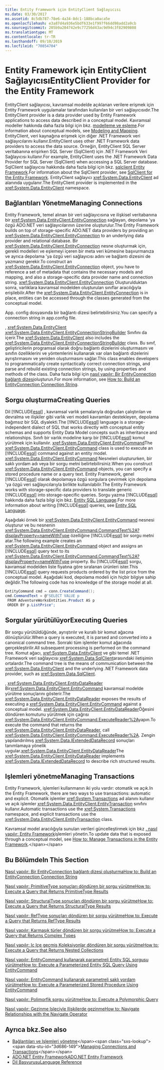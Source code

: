 ```yaml
---
title: Entity Framework için EntityClient Sağlayıcısı
ms.date: 03/30/2017
ms.assetid: 8c5db787-78e6-4a34-8dc1-188bca0aca5e
ms.openlocfilehash: e3a87d4a936e5bdf633e1f997f66dd98add2a9cb
ms.sourcegitcommit: 205b9a204742e9c77256d43ac9d94c3f82909808
ms.translationtype: MT
ms.contentlocale: tr-TR
ms.lasthandoff: 09/10/2019
ms.locfileid: "70854704"
---
```

# <a name="entityclient-provider-for-the-entity-framework"></a><span data-ttu-id="3d686-102">Entity Framework için EntityClient Sağlayıcısı</span><span class="sxs-lookup"><span data-stu-id="3d686-102">EntityClient Provider for the Entity Framework</span></span>
<span data-ttu-id="3d686-103">EntityClient sağlayıcısı, kavramsal modelde açıklanan verilere erişmek için Entity Framework uygulamalar tarafından kullanılan bir veri sağlayıcısıdır.</span><span class="sxs-lookup"><span data-stu-id="3d686-103">The EntityClient provider is a data provider used by Entity Framework applications to access data described in a conceptual model.</span></span> <span data-ttu-id="3d686-104">Kavramsal modeller hakkında daha fazla bilgi için bkz. [modelleme ve eşleme](modeling-and-mapping.md).</span><span class="sxs-lookup"><span data-stu-id="3d686-104">For information about conceptual models, see [Modeling and Mapping](modeling-and-mapping.md).</span></span> <span data-ttu-id="3d686-105">EntityClient, veri kaynağına erişmek için diğer .NET Framework veri sağlayıcılarını kullanır.</span><span class="sxs-lookup"><span data-stu-id="3d686-105">EntityClient uses other .NET Framework data providers to access the data source.</span></span> <span data-ttu-id="3d686-106">Örneğin, EntityClient SQL Server veritabanına erişirken SQL Server (SqlClient) için .NET Framework Veri Sağlayıcısı kullanır.</span><span class="sxs-lookup"><span data-stu-id="3d686-106">For example, EntityClient uses the .NET Framework Data Provider for SQL Server (SqlClient) when accessing a SQL Server database.</span></span> <span data-ttu-id="3d686-107">SqlClient sağlayıcısı hakkında daha fazla bilgi için bkz. [sqlclient Entity Framework](sqlclient-for-the-entity-framework.md).</span><span class="sxs-lookup"><span data-stu-id="3d686-107">For information about the SqlClient provider, see [SqlClient for the Entity Framework](sqlclient-for-the-entity-framework.md).</span></span> <span data-ttu-id="3d686-108">EntityClient sağlayıcı <xref:System.Data.EntityClient> ad alanında uygulanır.</span><span class="sxs-lookup"><span data-stu-id="3d686-108">The EntityClient provider is implemented in the <xref:System.Data.EntityClient> namespace.</span></span>  
  
## <a name="managing-connections"></a><span data-ttu-id="3d686-109">Bağlantıları Yönetme</span><span class="sxs-lookup"><span data-stu-id="3d686-109">Managing Connections</span></span>  
 <span data-ttu-id="3d686-110">Entity Framework, temel alınan bir veri sağlayıcısına ve ilişkisel veritabanına bir <xref:System.Data.EntityClient.EntityConnection> sağlayan, depolama 'ya özgü ADO.NET veri sağlayıcılarının üzerine oluşturulur.</span><span class="sxs-lookup"><span data-stu-id="3d686-110">The Entity Framework builds on top of storage-specific ADO.NET data providers by providing an <xref:System.Data.EntityClient.EntityConnection> to an underlying data provider and relational database.</span></span> <span data-ttu-id="3d686-111">Bir <xref:System.Data.EntityClient.EntityConnection> nesne oluşturmak için, gerekli modelleri ve eşlemeyi içeren bir meta veri kümesine başvurmanıza ve ayrıca depolama 'ya özgü veri sağlayıcısı adını ve bağlantı dizesini de yazmanız gerekir.</span><span class="sxs-lookup"><span data-stu-id="3d686-111">To construct an <xref:System.Data.EntityClient.EntityConnection> object, you have to reference a set of metadata that contains the necessary models and mapping, and also a storage-specific data provider name and connection string.</span></span> <span data-ttu-id="3d686-112"><xref:System.Data.EntityClient.EntityConnection> Oluşturulduktan sonra, varlıklara kavramsal modelden oluşturulan sınıflar aracılığıyla erişilebilir.</span><span class="sxs-lookup"><span data-stu-id="3d686-112">After the <xref:System.Data.EntityClient.EntityConnection> is in place, entities can be accessed through the classes generated from the conceptual model.</span></span>  
  
 <span data-ttu-id="3d686-113">App. config dosyasında bir bağlantı dizesi belirtebilirsiniz.</span><span class="sxs-lookup"><span data-stu-id="3d686-113">You can specify a connection string in app.config file.</span></span>  
  
 <span data-ttu-id="3d686-114">, <xref:System.Data.EntityClient> <xref:System.Data.EntityClient.EntityConnectionStringBuilder> Sınıfını da içerir.</span><span class="sxs-lookup"><span data-stu-id="3d686-114">The <xref:System.Data.EntityClient> also includes the <xref:System.Data.EntityClient.EntityConnectionStringBuilder> class.</span></span> <span data-ttu-id="3d686-115">Bu sınıf, geliştiricilerin programsal olarak doğru bağlantı dizelerini oluşturmasını ve sınıfın özelliklerini ve yöntemlerini kullanarak var olan bağlantı dizelerini ayrıştırmasını ve yeniden oluşturmasını sağlar.</span><span class="sxs-lookup"><span data-stu-id="3d686-115">This class enables developers to programmatically create syntactically correct connection strings, and parse and rebuild existing connection strings, by using properties and methods of the class.</span></span> <span data-ttu-id="3d686-116">Daha fazla bilgi için [nasıl yapılır: Bir EntityConnection bağlantı dizesi](how-to-build-an-entityconnection-connection-string.md)oluşturun.</span><span class="sxs-lookup"><span data-stu-id="3d686-116">For more information, see [How to: Build an EntityConnection Connection String](how-to-build-an-entityconnection-connection-string.md).</span></span>  
  
## <a name="creating-queries"></a><span data-ttu-id="3d686-117">Sorgu oluşturma</span><span class="sxs-lookup"><span data-stu-id="3d686-117">Creating Queries</span></span>  
 <span data-ttu-id="3d686-118">Dil [!INCLUDE[esql](../../../../../includes/esql-md.md)] , kavramsal varlık şemalarıyla doğrudan çalıştırılan ve devralma ve ilişkiler gibi varlık veri modeli kavramları destekleyen, depolama bağımsız bir SQL diyalekti.</span><span class="sxs-lookup"><span data-stu-id="3d686-118">The [!INCLUDE[esql](../../../../../includes/esql-md.md)] language is a storage-independent dialect of SQL that works directly with conceptual entity schemas and supports Entity Data Model concepts such as inheritance and relationships.</span></span> <span data-ttu-id="3d686-119">Sınıfı bir varlık modeline karşı bir [!INCLUDE[esql](../../../../../includes/esql-md.md)] komut yürütmek için kullanılır. <xref:System.Data.EntityClient.EntityCommand></span><span class="sxs-lookup"><span data-stu-id="3d686-119">The <xref:System.Data.EntityClient.EntityCommand> class is used to execute an [!INCLUDE[esql](../../../../../includes/esql-md.md)] command against an entity model.</span></span> <span data-ttu-id="3d686-120"><xref:System.Data.EntityClient.EntityCommand> Nesneleri oluştururken, bir saklı yordam adı veya bir sorgu metni belirtebilirsiniz.</span><span class="sxs-lookup"><span data-stu-id="3d686-120">When you construct <xref:System.Data.EntityClient.EntityCommand> objects, you can specify a stored procedure name or a query text.</span></span> <span data-ttu-id="3d686-121">Entity Framework, genel [!INCLUDE[esql](../../../../../includes/esql-md.md)] olarak depolamaya özgü sorgulara çevirmek için depolama 'ya özgü veri sağlayıcılarıyla birlikte kullanılabilir.</span><span class="sxs-lookup"><span data-stu-id="3d686-121">The Entity Framework works with storage-specific data providers to translate generic [!INCLUDE[esql](../../../../../includes/esql-md.md)] into storage-specific queries.</span></span> <span data-ttu-id="3d686-122">Sorgu yazma [!INCLUDE[esql](../../../../../includes/esql-md.md)] hakkında daha fazla bilgi için bkz. [Entity SQL Language](./language-reference/entity-sql-language.md).</span><span class="sxs-lookup"><span data-stu-id="3d686-122">For more information about writing [!INCLUDE[esql](../../../../../includes/esql-md.md)] queries, see [Entity SQL Language](./language-reference/entity-sql-language.md).</span></span>  
  
 <span data-ttu-id="3d686-123">Aşağıdaki örnek bir <xref:System.Data.EntityClient.EntityCommand> nesnesi oluşturur ve bu nesnenin <xref:System.Data.EntityClient.EntityCommand.CommandText%2A?displayProperty=nameWithType> özelliğine [!INCLUDE[esql](../../../../../includes/esql-md.md)] bir sorgu metni atar.</span><span class="sxs-lookup"><span data-stu-id="3d686-123">The following example creates an <xref:System.Data.EntityClient.EntityCommand> object and assigns an [!INCLUDE[esql](../../../../../includes/esql-md.md)] query text to its <xref:System.Data.EntityClient.EntityCommand.CommandText%2A?displayProperty=nameWithType> property.</span></span> <span data-ttu-id="3d686-124">Bu [!INCLUDE[esql](../../../../../includes/esql-md.md)] sorgu, kavramsal modelden liste fiyatına göre sıralanan ürünleri ister.</span><span class="sxs-lookup"><span data-stu-id="3d686-124">This [!INCLUDE[esql](../../../../../includes/esql-md.md)] query requests products ordered by the list price from the conceptual model.</span></span> <span data-ttu-id="3d686-125">Aşağıdaki kod, depolama modeli için hiçbir bilgiye sahip değildir.</span><span class="sxs-lookup"><span data-stu-id="3d686-125">The following code has no knowledge of the storage model at all.</span></span>  
  
 ```csharp
EntityCommand cmd = conn.CreateCommand();
cmd.CommandText = @"SELECT VALUE p
  FROM AdventureWorksEntities.Product AS p
  ORDER BY p.ListPrice";
```
  
## <a name="executing-queries"></a><span data-ttu-id="3d686-126">Sorgular yürütülüyor</span><span class="sxs-lookup"><span data-stu-id="3d686-126">Executing Queries</span></span>  
 <span data-ttu-id="3d686-127">Bir sorgu yürütüldüğünde, ayrıştırılır ve kurallı bir komut ağacına dönüştürülür.</span><span class="sxs-lookup"><span data-stu-id="3d686-127">When a query is executed, it is parsed and converted into a canonical command tree.</span></span> <span data-ttu-id="3d686-128">Sonraki tüm işlemler komut ağacında gerçekleştirilir.</span><span class="sxs-lookup"><span data-stu-id="3d686-128">All subsequent processing is performed on the command tree.</span></span> <span data-ttu-id="3d686-129">Komut ağacı, <xref:System.Data.EntityClient> ve gibi temel .NET Framework veri sağlayıcısı <xref:System.Data.SqlClient>arasındaki iletişimin ortalardır.</span><span class="sxs-lookup"><span data-stu-id="3d686-129">The command tree is the means of communication between the <xref:System.Data.EntityClient> and the underlying .NET Framework data provider, such as <xref:System.Data.SqlClient>.</span></span>  
  
 <span data-ttu-id="3d686-130">, <xref:System.Data.EntityClient.EntityDataReader> Bir<xref:System.Data.EntityClient.EntityCommand> kavramsal modelde yürütme sonuçlarını gösterir.</span><span class="sxs-lookup"><span data-stu-id="3d686-130">The <xref:System.Data.EntityClient.EntityDataReader> exposes the results of executing a <xref:System.Data.EntityClient.EntityCommand> against a conceptual model.</span></span> <span data-ttu-id="3d686-131"><xref:System.Data.EntityClient.EntityDataReader>Öğesini döndüren komutunu yürütmek için çağrısı <xref:System.Data.EntityClient.EntityCommand.ExecuteReader%2A>yapın.</span><span class="sxs-lookup"><span data-stu-id="3d686-131">To execute the command that returns the <xref:System.Data.EntityClient.EntityDataReader>, call <xref:System.Data.EntityClient.EntityCommand.ExecuteReader%2A>.</span></span> <span data-ttu-id="3d686-132">Zengin yapılandırılmış <xref:System.Data.IExtendedDataRecord> sonuçları tanımlamaya yönelik uygular.<xref:System.Data.EntityClient.EntityDataReader></span><span class="sxs-lookup"><span data-stu-id="3d686-132">The <xref:System.Data.EntityClient.EntityDataReader> implements <xref:System.Data.IExtendedDataRecord> to describe rich structured results.</span></span>  
  
## <a name="managing-transactions"></a><span data-ttu-id="3d686-133">Işlemleri yönetme</span><span class="sxs-lookup"><span data-stu-id="3d686-133">Managing Transactions</span></span>  
 <span data-ttu-id="3d686-134">Entity Framework, işlemleri kullanmanın iki yolu vardır: otomatik ve açık.</span><span class="sxs-lookup"><span data-stu-id="3d686-134">In the Entity Framework, there are two ways to use transactions: automatic and explicit.</span></span> <span data-ttu-id="3d686-135">Otomatik işlemler <xref:System.Transactions> ad alanını kullanır ve açık işlemler <xref:System.Data.EntityClient.EntityTransaction> sınıfını kullanır.</span><span class="sxs-lookup"><span data-stu-id="3d686-135">Automatic transactions use the <xref:System.Transactions> namespace, and explicit transactions use the <xref:System.Data.EntityClient.EntityTransaction> class.</span></span>  
  
 <span data-ttu-id="3d686-136">Kavramsal model aracılığıyla sunulan verileri güncelleştirmek için bkz [. nasıl yapılır: Entity Framework](https://docs.microsoft.com/previous-versions/dotnet/netframework-4.0/bb738523(v=vs.100))işlemleri yönetin.</span><span class="sxs-lookup"><span data-stu-id="3d686-136">To update data that is exposed through a conceptual model, see [How to: Manage Transactions in the Entity Framework](https://docs.microsoft.com/previous-versions/dotnet/netframework-4.0/bb738523(v=vs.100)).</span></span>  
  
## <a name="in-this-section"></a><span data-ttu-id="3d686-137">Bu Bölümde</span><span class="sxs-lookup"><span data-stu-id="3d686-137">In This Section</span></span>  
 [<span data-ttu-id="3d686-138">Nasıl yapılır: Bir EntityConnection bağlantı dizesi oluşturma</span><span class="sxs-lookup"><span data-stu-id="3d686-138">How to: Build an EntityConnection Connection String</span></span>](how-to-build-an-entityconnection-connection-string.md)  
  
 [<span data-ttu-id="3d686-139">Nasıl yapılır: PrimitiveType sonuçları döndüren bir sorgu yürütme</span><span class="sxs-lookup"><span data-stu-id="3d686-139">How to: Execute a Query that Returns PrimitiveType Results</span></span>](how-to-execute-a-query-that-returns-primitivetype-results.md)  
  
 [<span data-ttu-id="3d686-140">Nasıl yapılır: StructuralType sonuçları döndüren bir sorgu yürütme</span><span class="sxs-lookup"><span data-stu-id="3d686-140">How to: Execute a Query that Returns StructuralType Results</span></span>](how-to-execute-a-query-that-returns-structuraltype-results.md)  
  
 [<span data-ttu-id="3d686-141">Nasıl yapılır: RefType sonuçları döndüren bir sorgu yürütme</span><span class="sxs-lookup"><span data-stu-id="3d686-141">How to: Execute a Query that Returns RefType Results</span></span>](how-to-execute-a-query-that-returns-reftype-results.md)  
  
 [<span data-ttu-id="3d686-142">Nasıl yapılır: Karmaşık türler döndüren bir sorgu yürütme</span><span class="sxs-lookup"><span data-stu-id="3d686-142">How to: Execute a Query that Returns Complex Types</span></span>](how-to-execute-a-query-that-returns-complex-types.md)  
  
 [<span data-ttu-id="3d686-143">Nasıl yapılır: Iç Içe geçmiş Koleksiyonlar döndüren bir sorgu yürütme</span><span class="sxs-lookup"><span data-stu-id="3d686-143">How to: Execute a Query that Returns Nested Collections</span></span>](how-to-execute-a-query-that-returns-nested-collections.md)  
  
 [<span data-ttu-id="3d686-144">Nasıl yapılır: EntityCommand kullanarak parametreli Entity SQL sorgusu yürütme</span><span class="sxs-lookup"><span data-stu-id="3d686-144">How to: Execute a Parameterized Entity SQL Query Using EntityCommand</span></span>](how-to-execute-a-parameterized-entity-sql-query-using-entitycommand.md)  
  
 [<span data-ttu-id="3d686-145">Nasıl yapılır: EntityCommand kullanarak parametreli saklı yordam yürütme</span><span class="sxs-lookup"><span data-stu-id="3d686-145">How to: Execute a Parameterized Stored Procedure Using EntityCommand</span></span>](how-to-execute-a-parameterized-stored-procedure-using-entitycommand.md)  
  
 [<span data-ttu-id="3d686-146">Nasıl yapılır: Polimorfik sorgu yürütme</span><span class="sxs-lookup"><span data-stu-id="3d686-146">How to: Execute a Polymorphic Query</span></span>](how-to-execute-a-polymorphic-query.md)  
  
 [<span data-ttu-id="3d686-147">Nasıl yapılır: Gezinme Işleciyle Ilişkilerde gezinme</span><span class="sxs-lookup"><span data-stu-id="3d686-147">How to: Navigate Relationships with the Navigate Operator</span></span>](how-to-navigate-relationships-with-the-navigate-operator.md)  
  
## <a name="see-also"></a><span data-ttu-id="3d686-148">Ayrıca bkz.</span><span class="sxs-lookup"><span data-stu-id="3d686-148">See also</span></span>

- <span data-ttu-id="3d686-149">[Bağlantıları ve Işlemleri yönetme](https://docs.microsoft.com/previous-versions/dotnet/netframework-4.0/bb896325(v=vs.100))</span><span class="sxs-lookup"><span data-stu-id="3d686-149">[Managing Connections and Transactions](https://docs.microsoft.com/previous-versions/dotnet/netframework-4.0/bb896325(v=vs.100))</span></span>
- [<span data-ttu-id="3d686-150">ADO.NET Entity Framework</span><span class="sxs-lookup"><span data-stu-id="3d686-150">ADO.NET Entity Framework</span></span>](index.md)
- [<span data-ttu-id="3d686-151">Dil Başvurusu</span><span class="sxs-lookup"><span data-stu-id="3d686-151">Language Reference</span></span>](./language-reference/index.md)
